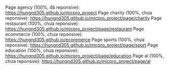 Page agency (100%, đã reponsive): https://hungnd305.github.io/micpro_project
Page charity (100%, chưa reponsive): https://hungnd305.github.io/micpro_project/page/charity
Page restaurant (100%, chưa reponsive): https://hungnd305.github.io/micpro_project/page/restaurant
Page ecommerce (100%, chưa reponsive): https://hungnd305.github.io/ecommerce
Page sports (100%, chưa reponsive): https://hungnd305.github.io/micpro_project/page/sport
Page education (100%, chưa reponsive): https://hungnd305.github.io/micpro_project/page/education
Page al (100%, chưa reponsive): https://hungnd305.github.io/micpro_project/page/al






